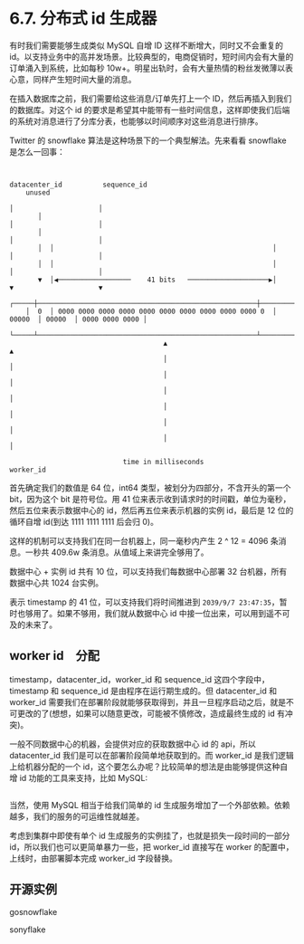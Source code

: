 # 6.7. 分布式 id 生成器

有时我们需要能够生成类似 MySQL 自增 ID 这样不断增大，同时又不会重复的 id。以支持业务中的高并发场景。比较典型的，电商促销时，短时间内会有大量的订单涌入到系统，比如每秒 10w+。明星出轨时，会有大量热情的粉丝发微薄以表心意，同样产生短时间大量的消息。

在插入数据库之前，我们需要给这些消息/订单先打上一个 ID，然后再插入到我们的数据库。对这个 id 的要求是希望其中能带有一些时间信息，这样即使我们后端的系统对消息进行了分库分表，也能够以时间顺序对这些消息进行排序。

Twitter 的 snowflake 算法是这种场景下的一个典型解法。先来看看 snowflake 是怎么一回事：

```
                                                                                                     
                                                               datacenter_id          sequence_id    
    unused                                                                                           
                                                                      │                     │        
       │                                                              │                     │        
       │                                                              │                     │        
       │  │                                                      │    │                     │        
       │  │                                                      │    │                     │        
       ▼  │◀──────────────────    41 bits   ────────────────────▶│    ▼                     ▼        
    ┌─────┼──────────────────────────────────────────────────────┼────────┬────────┬────────────────┐
    │  0  │ 0000 0000 0000 0000 0000 0000 0000 0000 0000 0000 0  │ 00000  │ 00000  │ 0000 0000 0000 │
    └─────┴──────────────────────────────────────────────────────┴────────┴────────┴────────────────┘
                                      ▲                                        ▲                     
                                      │                                        │                     
                                      │                                        │                     
                                      │                                        │                     
                                      │                                        │                     
                                      │                                        │                     
                                      │                                        │                     
                                                                                                     
                            time in milliseconds                          worker_id                  

```

首先确定我们的数值是 64 位，int64 类型，被划分为四部分，不含开头的第一个 bit，因为这个 bit 是符号位。用 41 位来表示收到请求时的时间戳，单位为毫秒，然后五位来表示数据中心的 id，然后再五位来表示机器的实例 id，最后是 12 位的循环自增 id(到达 1111 1111 1111 后会归 0)。

这样的机制可以支持我们在同一台机器上，同一毫秒内产生 2 ^ 12 = 4096 条消息。一秒共 409.6w 条消息。从值域上来讲完全够用了。

数据中心 + 实例 id 共有 10 位，可以支持我们每数据中心部署 32 台机器，所有数据中心共 1024 台实例。

表示 timestamp 的 41 位，可以支持我们将时间推进到 `2039/9/7 23:47:35`，暂时也够用了。如果不够用，我们就从数据中心 id 中接一位出来，可以用到遥不可及的未来了。

## worker id　分配

timestamp，datacenter_id，worker_id 和 sequence_id 这四个字段中，timestamp 和 sequence_id 是由程序在运行期生成的。但 datacenter_id 和 worker_id 需要我们在部署阶段就能够获取得到，并且一旦程序启动之后，就是不可更改的了(想想，如果可以随意更改，可能被不慎修改，造成最终生成的 id 有冲突)。

一般不同数据中心的机器，会提供对应的获取数据中心 id 的 api，所以 datacenter_id 我们是可以在部署阶段简单地获取到的。而 worker_id 是我们逻辑上给机器分配的一个 id，这个要怎么办呢？比较简单的想法是由能够提供这种自增 id 功能的工具来支持，比如 MySQL:

```
```

当然，使用 MySQL 相当于给我们简单的 id 生成服务增加了一个外部依赖。依赖越多，我们的服务的可运维性就越差。

考虑到集群中即使有单个 id 生成服务的实例挂了，也就是损失一段时间的一部分 id，所以我们也可以更简单暴力一些，把 worker_id 直接写在 worker 的配置中，上线时，由部署脚本完成 worker_id 字段替换。

## 开源实例

gosnowflake

sonyflake